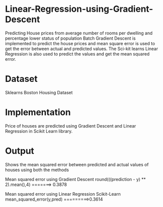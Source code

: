 # Linear-Regression-using-Gradient-Descent

Predicting House prices from average number of rooms per dwelling and percentage lower status of population
Batch Gradient Descent is implemented to predict the house prices and mean square error is used to get the error between actual and predicted values.
The Sci-kit learns Linear Regression is also used to predict the values and get the mean squared error.


# Dataset
Sklearns Boston Housing Dataset

# Implementation
Price of houses are predicted using Gradient Descent and Linear Regression in Scikit Learn library.

# Output
Shows the mean squared error between predicted and actual values of houses using both the methods

Mean squared error using Gradient Descent
round(((prediction - y) ** 2).mean(),4) =======> 0.3878

Mean squared error using Linear Regression Scikit-Learn
mean_squared_error(y,pred)  =========>0.3614

